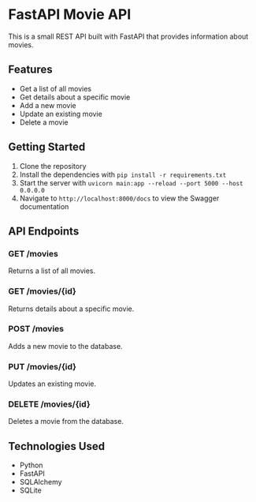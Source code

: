 # FastAPI Movie API

This is a small REST API built with FastAPI that provides information about movies.

## Features

- Get a list of all movies
- Get details about a specific movie
- Add a new movie
- Update an existing movie
- Delete a movie

## Getting Started

1. Clone the repository
2. Install the dependencies with `pip install -r requirements.txt`
3. Start the server with `uvicorn main:app --reload --port 5000 --host 0.0.0.0`
4. Navigate to `http://localhost:8000/docs` to view the Swagger documentation

## API Endpoints

### GET /movies

Returns a list of all movies.

### GET /movies/{id}

Returns details about a specific movie.

### POST /movies

Adds a new movie to the database.

### PUT /movies/{id}

Updates an existing movie.

### DELETE /movies/{id}

Deletes a movie from the database.

## Technologies Used

- Python
- FastAPI
- SQLAlchemy
- SQLite
